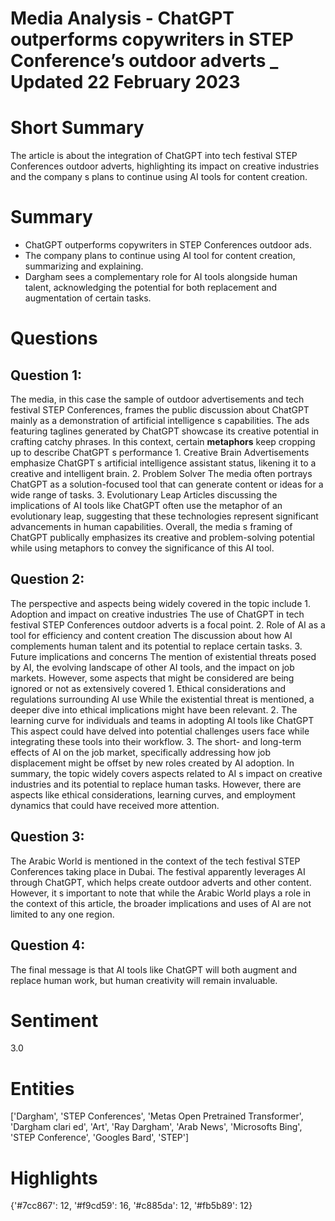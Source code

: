 # Media Analysis - ChatGPT outperforms copywriters in STEP Conference’s outdoor adverts _ Updated 22 February 2023

# Short Summary
The article is about the integration of ChatGPT into tech festival STEP Conferences outdoor adverts, highlighting its impact on creative industries and the company s plans to continue using AI tools for content creation.

# Summary
* ChatGPT outperforms copywriters in STEP Conferences outdoor ads.
* The company plans to continue using AI tool for content creation, summarizing and explaining.
* Dargham sees a complementary role for AI tools alongside human talent, acknowledging the potential for both replacement and augmentation of certain tasks.

# Questions
## Question 1:
The media, in this case the sample of outdoor advertisements and tech festival STEP Conferences, frames the public discussion about ChatGPT mainly as a demonstration of artificial intelligence s capabilities. The ads featuring taglines generated by ChatGPT showcase its creative potential in crafting catchy phrases. In this context, certain **metaphors** keep cropping up to describe ChatGPT s performance  1. Creative Brain Advertisements emphasize ChatGPT s artificial intelligence assistant status, likening it to a creative and intelligent brain. 2. Problem Solver The media often portrays ChatGPT as a solution-focused tool that can generate content or ideas for a wide range of tasks. 3. Evolutionary Leap Articles discussing the implications of AI tools like ChatGPT often use the metaphor of an evolutionary leap, suggesting that these technologies represent significant advancements in human capabilities. Overall, the media s framing of ChatGPT publically emphasizes its creative and problem-solving potential while using metaphors to convey the significance of this AI tool.
## Question 2:
The perspective and aspects being widely covered in the topic include  1. Adoption and impact on creative industries The use of ChatGPT in tech festival STEP Conferences outdoor adverts is a focal point. 2. Role of AI as a tool for efficiency and content creation The discussion about how AI complements human talent and its potential to replace certain tasks. 3. Future implications and concerns The mention of existential threats posed by AI, the evolving landscape of other AI tools, and the impact on job markets. However, some aspects that might be considered are being ignored or not as extensively covered  1. Ethical considerations and regulations surrounding AI use While the existential threat is mentioned, a deeper dive into ethical implications might have been relevant. 2. The learning curve for individuals and teams in adopting AI tools like ChatGPT This aspect could have delved into potential challenges users face while integrating these tools into their workflow. 3. The short- and long-term effects of AI on the job market, specifically addressing how job displacement might be offset by new roles created by AI adoption. In summary, the topic widely covers aspects related to AI s impact on creative industries and its potential to replace human tasks. However, there are aspects like ethical considerations, learning curves, and employment dynamics that could have received more attention.
## Question 3:
The Arabic World is mentioned in the context of the tech festival STEP Conferences taking place in Dubai. The festival apparently leverages AI through ChatGPT, which helps create outdoor adverts and other content. However, it s important to note that while the Arabic World plays a role in the context of this article, the broader implications and uses of AI are not limited to any one region.
## Question 4:
The final message is that AI tools like ChatGPT will both augment and replace human work, but human creativity will remain invaluable.


# Sentiment
3.0

# Entities
['Dargham', 'STEP Conferences', 'Metas Open Pretrained Transformer', 'Dargham clari ed', 'Art', 'Ray Dargham', 'Arab News', 'Microsofts Bing', 'STEP Conference', 'Googles Bard', 'STEP']

# Highlights
{'#7cc867': 12, '#f9cd59': 16, '#c885da': 12, '#fb5b89': 12}

